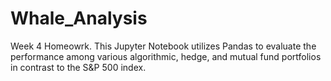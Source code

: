 # Whale_Analysis
Week 4 Homeowrk.
This Jupyter Notebook utilizes Pandas to evaluate the performance among various algorithmic, hedge, and mutual fund portfolios in contrast to the S&P 500 index.
